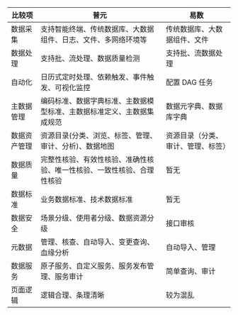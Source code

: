  | 比较项       | 普元                                                                   | 易数                               |
 | ------------ | ---------------------------------------------------------------------- | ---------------------------------- |
 | 数据采集     | 支持智能终端、传统数据库、大数据组件、日志、文件、多网络环境等         | 传统数据库、大数据组件、文件       |
 | 数据处理     | 支持批、流处理、数据质量检测                                           | 支持批、流数据处理                 |
 | 自动化       | 日历式定时处理、依赖触发、事件触发、可视化监控                         | 配置 DAG 任务                      |
 | 主数据管理   | 编码标准、数据字典标准、主数据模型标准、主数据标准定义、主数据集成规范 | 数据元字典、数据库字典             |
 | 数据资产管理 | 资源目录(分类、浏览、标签、管理、审计、分析)、数据地图                 | 资源目录（分类、审计、管理、标签） |
 | 数据质量     | 完整性核验、有效性核验、准确性核验、唯一性核验、一致性核验、合理性核验 | 暂无                               |
 | 数据标准     | 业务数据标准、技术数据标准                                             | 暂无                               |
 | 数据安全 | 场景分级、使用者分级、数据资源分级 | 接口审核
 | 元数据       | 管理、核查、自动导入、变更查询、血缘分析                               | 自动导入、管理                     |
 | 数据服务     | 原子服务、自定义服务、服务发布管理、服务审计                           | 简单查询、审计                     |
 | 页面逻辑     | 逻辑合理、条理清晰                                                     | 较为混乱                           |
 
